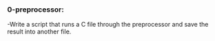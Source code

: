 ### 0-preprocessor:
-Write a script that runs a C file through the preprocessor and save the result into another file.
